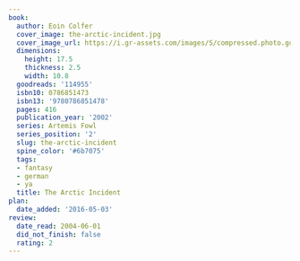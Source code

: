 ```yaml
---
book:
  author: Eoin Colfer
  cover_image: the-arctic-incident.jpg
  cover_image_url: https://i.gr-assets.com/images/S/compressed.photo.goodreads.com/books/1388294381l/114955.jpg
  dimensions:
    height: 17.5
    thickness: 2.5
    width: 10.8
  goodreads: '114955'
  isbn10: 0786851473
  isbn13: '9780786851478'
  pages: 416
  publication_year: '2002'
  series: Artemis Fowl
  series_position: '2'
  slug: the-arctic-incident
  spine_color: '#6b7075'
  tags:
  - fantasy
  - german
  - ya
  title: The Arctic Incident
plan:
  date_added: '2016-05-03'
review:
  date_read: 2004-06-01
  did_not_finish: false
  rating: 2
---
```

